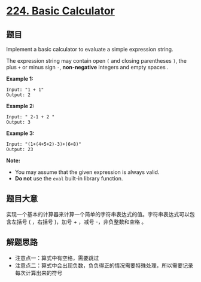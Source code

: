 # [224. Basic Calculator](https://leetcode.com/problems/basic-calculator/)


## 题目

Implement a basic calculator to evaluate a simple expression string.

The expression string may contain open `(` and closing parentheses `)`, the plus `+` or minus sign `-`, **non-negative** integers and empty spaces .

**Example 1:**

    Input: "1 + 1"
    Output: 2

**Example 2:**

    Input: " 2-1 + 2 "
    Output: 3

**Example 3:**

    Input: "(1+(4+5+2)-3)+(6+8)"
    Output: 23

**Note:**

- You may assume that the given expression is always valid.
- **Do not** use the `eval` built-in library function.

## 题目大意

实现一个基本的计算器来计算一个简单的字符串表达式的值。字符串表达式可以包含左括号 ( ，右括号 )，加号 + ，减号 -，非负整数和空格  。

## 解题思路

- 注意点一：算式中有空格，需要跳过
- 注意点二：算式中会出现负数，负负得正的情况需要特殊处理，所以需要记录每次计算出来的符号

